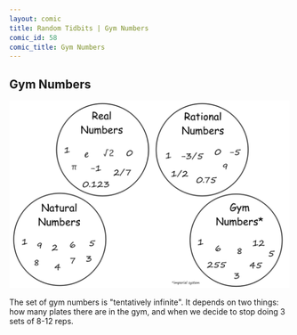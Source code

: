 ```yaml
---
layout: comic
title: Random Tidbits | Gym Numbers
comic_id: 58
comic_title: Gym Numbers
---
```


## Gym Numbers

<img id="img58" class="img-fluid" src="/assets/images/58.png">

The set of gym numbers is "tentatively infinite". It depends on two things: how many plates there are in the gym, and when we decide to stop doing 3 sets of 8-12 reps.
